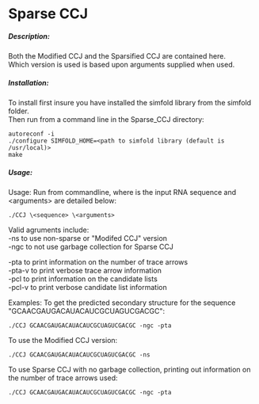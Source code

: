 # Sparse CCJ

##### Description:
Both the Modified CCJ and the Sparsified CCJ are contained here.   
Which version is used is based upon arguments supplied when used.   

##### Installation: 
To install first insure you have installed the simfold library from the simfold folder.    
Then run from a command line in the Sparse_CCJ directory:    
```
autoreconf -i     
./configure SIMFOLD_HOME=<path to simfold library (default is /usr/local)>     
make     
```

##### Usage:

Usage: 
Run from commandline, where <sequence> is the input RNA sequence and \<arguments> are detailed below:
```
./CCJ \<sequence> \<arguments>  
```
Valid agruments include:   
-ns to use non-sparse or "Modifed CCJ" version  
-ngc to not use garbage collection for Sparse CCJ

-pta to print information on the number of trace arrows  
-pta-v to print verbose trace arrow information  
-pcl to print information on the candidate lists  
-pcl-v to print verbose candidate list information  

Examples: 
To get the predicted secondary structure for the sequence "GCAACGAUGACAUACAUCGCUAGUCGACGC":
```
./CCJ GCAACGAUGACAUACAUCGCUAGUCGACGC -ngc -pta
```
To use the Modified CCJ version:
```
./CCJ GCAACGAUGACAUACAUCGCUAGUCGACGC -ns
```
To use Sparse CCJ with no garbage collection, printing out information on the number of trace arrows used:
```
./CCJ GCAACGAUGACAUACAUCGCUAGUCGACGC -ngc -pta
```
